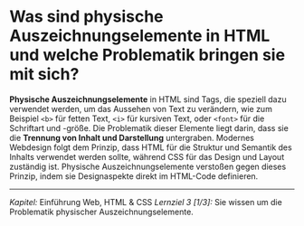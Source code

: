 # Was sind physische Auszeichnungselemente in HTML und welche Problematik bringen sie mit sich?

**Physische Auszeichnungselemente** in HTML sind Tags, die speziell dazu verwendet werden, um das Aussehen von Text zu verändern, wie zum Beispiel `<b>` für fetten Text, `<i>` für kursiven Text, oder `<font>` für die Schriftart und -größe. Die Problematik dieser Elemente liegt darin, dass sie die **Trennung von Inhalt und Darstellung** untergraben. Modernes Webdesign folgt dem Prinzip, dass HTML für die Struktur und Semantik des Inhalts verwendet werden sollte, während CSS für das Design und Layout zuständig ist. Physische Auszeichnungselemente verstoßen gegen dieses Prinzip, indem sie Designaspekte direkt im HTML-Code definieren.

---

_Kapitel:_ Einführung Web, HTML & CSS
_Lernziel 3 \[1/3\]:_ Sie wissen um die Problematik physischer Auszeichnungselemente.
